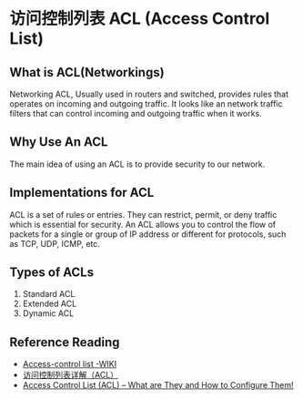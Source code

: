 # 访问控制列表 ACL (Access Control List)
## What is ACL(Networkings)
Networking ACL, Usually used in routers and switched, provides rules that operates on incoming and outgoing traffic. It looks like an network traffic filters that can control incoming and outgoing traffic when it works.
## Why Use An ACL
The main idea of using an ACL is to provide security to our network. 
## Implementations for ACL
ACL is a set of rules or entries. They can restrict, permit, or deny traffic which is essential for security. An ACL allows you to control the flow of packets for a single or group of IP address or different for protocols, such as TCP, UDP, ICMP, etc.
## Types of ACLs
1. Standard ACL
2. Extended ACL
3. Dynamic ACL
## Reference Reading
* [Access-control list -WIKI](https://en.wikipedia.org/wiki/Access-control_list)
* [访问控制列表详解（ACL）](https://zhuanlan.zhihu.com/p/35530328)
* [Access Control List (ACL) – What are They and How to Configure Them!](https://www.ittsystems.com/access-control-list-acl/)